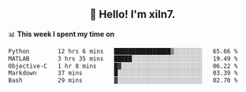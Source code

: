 <h2 align="center">👋 Hello! I'm xiln7.</h2>

📊 **This week I spent my time on**
<!--START_SECTION:waka-->

```txt
Python        12 hrs 6 mins   ████████████████▒░░░░░░░░   65.66 %
MATLAB        3 hrs 35 mins   █████░░░░░░░░░░░░░░░░░░░░   19.49 %
Objective-C   1 hr 8 mins     █▓░░░░░░░░░░░░░░░░░░░░░░░   06.22 %
Markdown      37 mins         █░░░░░░░░░░░░░░░░░░░░░░░░   03.39 %
Bash          29 mins         ▓░░░░░░░░░░░░░░░░░░░░░░░░   02.70 %
```

<!--END_SECTION:waka-->


